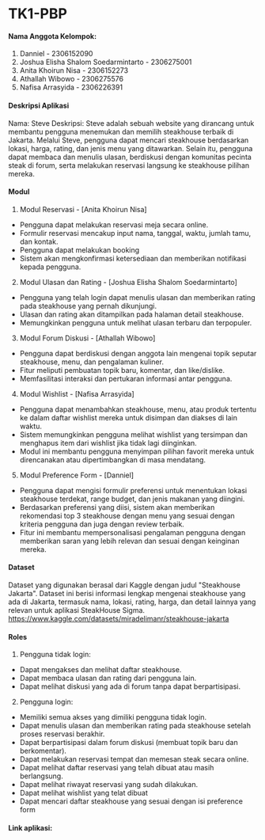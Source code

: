 # TK1-PBP

#### Nama Anggota Kelompok:
1. Danniel - 2306152090
2. Joshua Elisha Shalom Soedarmintarto - 2306275001
3. Anita Khoirun Nisa - 2306152273
4. Athallah Wibowo - 2306275576
5. Nafisa Arrasyida - 2306226391

#### Deskripsi Aplikasi 
Nama: Steve
Deskripsi: Steve adalah sebuah website yang dirancang untuk membantu pengguna menemukan dan memilih steakhouse terbaik di Jakarta. Melalui Steve, pengguna dapat mencari steakhouse berdasarkan lokasi, harga, rating, dan jenis menu yang ditawarkan. Selain itu, pengguna dapat membaca dan menulis ulasan, berdiskusi dengan komunitas pecinta steak di forum, serta melakukan reservasi langsung ke steakhouse pilihan mereka.

#### Modul
1. Modul Reservasi - [Anita Khoirun Nisa]
- Pengguna dapat melakukan reservasi meja secara online.
- Formulir reservasi mencakup input nama, tanggal, waktu, jumlah tamu, dan kontak.
- Pengguna dapat melakukan booking
- Sistem akan mengkonfirmasi ketersediaan dan memberikan notifikasi kepada pengguna.

2. Modul Ulasan dan Rating - [Joshua Elisha Shalom Soedarmintarto]
- Pengguna yang telah login dapat menulis ulasan dan memberikan rating pada steakhouse yang pernah dikunjungi.
- Ulasan dan rating akan ditampilkan pada halaman detail steakhouse.
- Memungkinkan pengguna untuk melihat ulasan terbaru dan terpopuler.

3. Modul Forum Diskusi - [Athallah Wibowo]
- Pengguna dapat berdiskusi dengan anggota lain mengenai topik seputar steakhouse, menu, dan pengalaman kuliner.
- Fitur meliputi pembuatan topik baru, komentar, dan like/dislike.
- Memfasilitasi interaksi dan pertukaran informasi antar pengguna.

4. Modul Wishlist - [Nafisa Arrasyida]
- Pengguna dapat menambahkan steakhouse, menu, atau produk tertentu ke dalam daftar wishlist mereka untuk disimpan dan diakses di lain waktu.
- Sistem memungkinkan pengguna melihat wishlist yang tersimpan dan menghapus item dari wishlist jika tidak lagi diinginkan.
- Modul ini membantu pengguna menyimpan pilihan favorit mereka untuk direncanakan atau dipertimbangkan di masa mendatang. 

5. Modul Preference Form - [Danniel]
- Pengguna dapat mengisi formulir preferensi untuk menentukan lokasi steakhouse terdekat, range budget, dan jenis makanan yang diingini.
- Berdasarkan preferensi yang diisi, sistem akan memberikan rekomendasi top 3 steakhouse dengan menu yang sesuai dengan kriteria pengguna dan juga dengan review terbaik.
- Fitur ini membantu mempersonalisasi pengalaman pengguna dengan memberikan saran yang lebih relevan dan sesuai dengan keinginan mereka.

#### Dataset
Dataset yang digunakan berasal dari Kaggle dengan judul "Steakhouse Jakarta". Dataset ini berisi informasi lengkap mengenai steakhouse yang ada di Jakarta, termasuk nama, lokasi, rating, harga, dan detail lainnya yang relevan untuk aplikasi SteakHouse Sigma. https://www.kaggle.com/datasets/miradelimanr/steakhouse-jakarta


#### Roles
1. Pengguna tidak login:
- Dapat mengakses dan melihat daftar steakhouse.
- Dapat membaca ulasan dan rating dari pengguna lain.
- Dapat melihat diskusi yang ada di forum tanpa dapat berpartisipasi.

2. Pengguna login:
- Memiliki semua akses yang dimiliki pengguna tidak login.
- Dapat menulis ulasan dan memberikan rating pada steakhouse setelah proses reservasi berakhir.
- Dapat berpartisipasi dalam forum diskusi (membuat topik baru dan berkomentar).
- Dapat melakukan reservasi tempat dan memesan steak secara online.
- Dapat melihat daftar reservasi yang telah dibuat atau masih berlangsung.
- Dapat melihat riwayat reservasi yang sudah dilakukan.
- Dapat melihat wishlist yang telat dibuat
- Dapat mencari daftar steakhouse yang sesuai dengan isi preference form

#### Link aplikasi:
